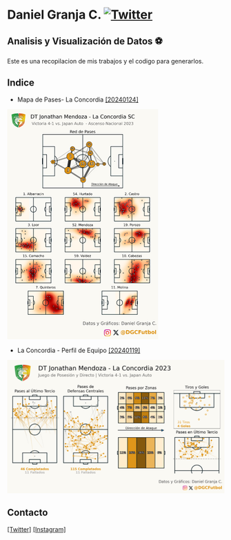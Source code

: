 # Daniel Granja C.  [![Twitter](https://img.shields.io/twitter/follow/:DGCFutbol)](https://twitter.com/intent/follow?screen_name=DGCFutbol)

## Analisis y Visualización de Datos ⚽

Este es una recopilacion de mis trabajos y el codigo para generarlos.

## Indice
- Mapa de Pases- La Concordia [[20240124]](20240124_LaConcordiaRed)
<img src="20240124_LaConcordiaRed/20240124_viz.png" alt="Mapa de Pases - La Concordia 2023" width="350"/>

- La Concordia - Perfil de Equipo [[20240119]](20240119_LaConcordiaPerfil)
<img src="20240119_LaConcordiaPerfil/20240119_viz.png" alt="Reporte de Partido - La Concordia 2023" width="670"/>


## Contacto
[[Twitter]](https://twitter.com/DGCFutbol) [[Instagram]](https://instagram.com/DGCFutbol)
